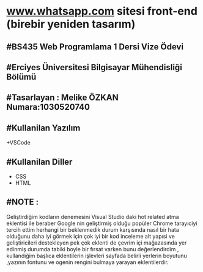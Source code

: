# www.whatsapp.com sitesi front-end (birebir yeniden tasarım) 

#BS435 Web Programlama 1 Dersi Vize Ödevi
-
#Erciyes Üniversitesi Bilgisayar Mühendisliği Bölümü
-
#Tasarlayan : Melike ÖZKAN  Numara:1030520740
-
#Kullanilan Yazılım
-
+VSCode

#Kullanilan Diller
-
+ CSS
+ HTML

#NOTE :
-
Geliştirdiğim kodların  denemesini Visual Studio daki  hot related atma eklentisi ile   beraber Google nin geliştirmiş olduğu popüler Chrome tarayıciyi tercih ettim herhangi bir beklenmedik  durum karşısında nasıl bir hata olduğunu daha iyi görmek için çok iyi bir kod inceleme alt yapısi ve geliştiricileri destekleyen pek çok eklenti de çevrim içi mağazasında yer edinmiş durumda tabiki boyle bir fırsat varken bunu değerlendirdim , kullandığim başlıca eklentilerin işlevleri sayfada belirli yerlerin boyutunu ,yazının fontunu ve ogenin rengini bulmaya yarayan eklentilerdir.
